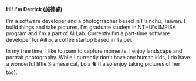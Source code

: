 **Hi! I'm Derrick (施德睿)**

I'm a software developer and a photogrrapher based in Hsinchu, Taiwan. I build things and take pictures. I'm graduate student in NTHU's IMPISA program and I'm a part of AI Lab.  Currently I'm a part-time software developer for Aillio, a coffee startup based in Taipei.

In my free time, I like to roam to capture moments. I enjoy landscape and portrait photography. While I currently don't have any human kids, I do have a wonderful little Siamese cat, Lola 🐈 (I also enjoy taking pictures of her too).
